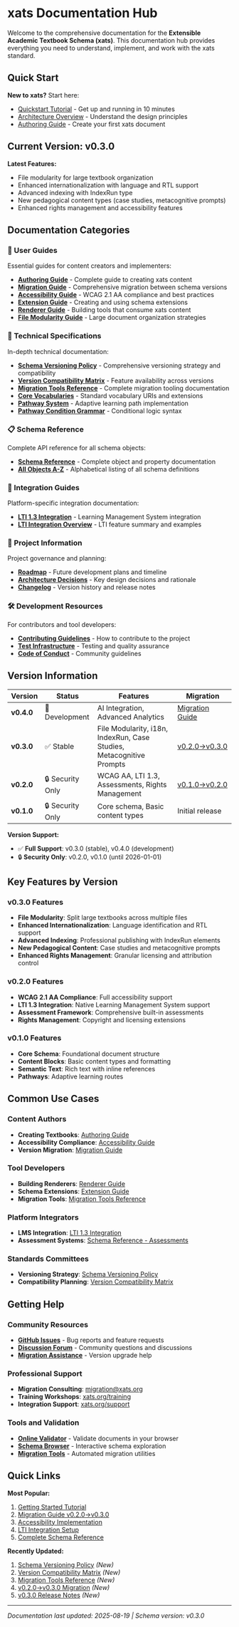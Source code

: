 # xats Documentation Hub

Welcome to the comprehensive documentation for the **Extensible Academic Textbook Schema (xats)**. This documentation hub provides everything you need to understand, implement, and work with the xats standard.

## Quick Start

**New to xats?** Start here:
- [Quickstart Tutorial](QUICKSTART_TUTORIAL.md) - Get up and running in 10 minutes
- [Architecture Overview](ARCHITECTURE.md) - Understand the design principles
- [Authoring Guide](guides/authoring-guide.md) - Create your first xats document

## Current Version: v0.3.0

**Latest Features:**
- File modularity for large textbook organization
- Enhanced internationalization with language and RTL support
- Advanced indexing with IndexRun type
- New pedagogical content types (case studies, metacognitive prompts)
- Enhanced rights management and accessibility features

## Documentation Categories

### 📖 User Guides
Essential guides for content creators and implementers:

- **[Authoring Guide](guides/authoring-guide.md)** - Complete guide to creating xats content
- **[Migration Guide](guides/migration-guide.md)** - Comprehensive migration between schema versions
- **[Accessibility Guide](guides/accessibility-guide.md)** - WCAG 2.1 AA compliance and best practices
- **[Extension Guide](guides/extension-guide.md)** - Creating and using schema extensions
- **[Renderer Guide](guides/renderer-guide.md)** - Building tools that consume xats content
- **[File Modularity Guide](guides/file-modularity-guide.md)** - Large document organization strategies

### 🔧 Technical Specifications
In-depth technical documentation:

- **[Schema Versioning Policy](specs/schema-versioning-policy.md)** - Comprehensive versioning strategy and compatibility
- **[Version Compatibility Matrix](specs/version-compatibility-matrix.md)** - Feature availability across versions
- **[Migration Tools Reference](specs/migration-tools.md)** - Complete migration tooling documentation
- **[Core Vocabularies](specs/core-vocabularies.md)** - Standard vocabulary URIs and extensions
- **[Pathway System](specs/pathway-system.md)** - Adaptive learning path implementation
- **[Pathway Condition Grammar](specs/pathway-condition-grammar.md)** - Conditional logic syntax

### 📋 Schema Reference
Complete API reference for all schema objects:

- **[Schema Reference](reference/index.md)** - Complete object and property documentation
- **[All Objects A-Z](reference/)** - Alphabetical listing of all schema definitions

### 🔗 Integration Guides
Platform-specific integration documentation:

- **[LTI 1.3 Integration](integration/lti-1.3-integration-guide.md)** - Learning Management System integration
- **[LTI Integration Overview](guides/lti-integration.md)** - LTI feature summary and examples

### 🚀 Project Information
Project governance and planning:

- **[Roadmap](ROADMAP.md)** - Future development plans and timeline
- **[Architecture Decisions](ARCHITECTURE.md)** - Key design decisions and rationale
- **[Changelog](../CHANGELOG.md)** - Version history and release notes

### 🛠️ Development Resources
For contributors and tool developers:

- **[Contributing Guidelines](../CONTRIBUTING.md)** - How to contribute to the project
- **[Test Infrastructure](development/TEST_INFRASTRUCTURE.md)** - Testing and quality assurance
- **[Code of Conduct](../CODE_OF_CONDUCT.md)** - Community guidelines

## Version Information

| Version | Status | Features | Migration |
|---------|--------|----------|----------|
| **v0.4.0** | 🚧 Development | AI Integration, Advanced Analytics | [Migration Guide](guides/migration-guide.md) |
| **v0.3.0** | ✅ Stable | File Modularity, i18n, IndexRun, Case Studies, Metacognitive Prompts | [v0.2.0→v0.3.0](guides/migration-guide.md#v020--v030-migration) |
| **v0.2.0** | 🔒 Security Only | WCAG AA, LTI 1.3, Assessments, Rights Management | [v0.1.0→v0.2.0](guides/migration-guide.md#v010--v020-migration) |
| **v0.1.0** | 🔒 Security Only | Core schema, Basic content types | Initial release |

**Version Support:**
- ✅ **Full Support**: v0.3.0 (stable), v0.4.0 (development)
- 🔒 **Security Only**: v0.2.0, v0.1.0 (until 2026-01-01)

## Key Features by Version

### v0.3.0 Features
- **File Modularity**: Split large textbooks across multiple files
- **Enhanced Internationalization**: Language identification and RTL support
- **Advanced Indexing**: Professional publishing with IndexRun elements
- **New Pedagogical Content**: Case studies and metacognitive prompts
- **Enhanced Rights Management**: Granular licensing and attribution control

### v0.2.0 Features
- **WCAG 2.1 AA Compliance**: Full accessibility support
- **LTI 1.3 Integration**: Native Learning Management System support
- **Assessment Framework**: Comprehensive built-in assessments
- **Rights Management**: Copyright and licensing extensions

### v0.1.0 Features
- **Core Schema**: Foundational document structure
- **Content Blocks**: Basic content types and formatting
- **Semantic Text**: Rich text with inline references
- **Pathways**: Adaptive learning routes

## Common Use Cases

### Content Authors
- **Creating Textbooks**: [Authoring Guide](guides/authoring-guide.md)
- **Accessibility Compliance**: [Accessibility Guide](guides/accessibility-guide.md)
- **Version Migration**: [Migration Guide](guides/migration-guide.md)

### Tool Developers
- **Building Renderers**: [Renderer Guide](guides/renderer-guide.md)
- **Schema Extensions**: [Extension Guide](guides/extension-guide.md)
- **Migration Tools**: [Migration Tools Reference](specs/migration-tools.md)

### Platform Integrators
- **LMS Integration**: [LTI 1.3 Integration](integration/lti-1.3-integration-guide.md)
- **Assessment Systems**: [Schema Reference - Assessments](reference/index.md#assessment-framework-v020)

### Standards Committees
- **Versioning Strategy**: [Schema Versioning Policy](specs/schema-versioning-policy.md)
- **Compatibility Planning**: [Version Compatibility Matrix](specs/version-compatibility-matrix.md)

## Getting Help

### Community Resources
- **[GitHub Issues](https://github.com/xats-org/core/issues)** - Bug reports and feature requests
- **[Discussion Forum](https://github.com/xats-org/core/discussions)** - Community questions and discussions
- **[Migration Assistance](https://github.com/xats-org/core/discussions/categories/migration)** - Version upgrade help

### Professional Support
- **Migration Consulting**: [migration@xats.org](mailto:migration@xats.org)
- **Training Workshops**: [xats.org/training](https://xats.org/training)
- **Integration Support**: [xats.org/support](https://xats.org/support)

### Tools and Validation
- **[Online Validator](https://validator.xats.org)** - Validate documents in your browser
- **[Schema Browser](https://schema.xats.org)** - Interactive schema exploration
- **[Migration Tools](https://tools.xats.org/migrate)** - Automated migration utilities

## Quick Links

**Most Popular:**
1. [Getting Started Tutorial](QUICKSTART_TUTORIAL.md)
2. [Migration Guide v0.2.0→v0.3.0](guides/migration-guide.md#v020--v030-migration)
3. [Accessibility Implementation](guides/accessibility-guide.md)
4. [LTI Integration Setup](integration/lti-1.3-integration-guide.md)
5. [Complete Schema Reference](reference/index.md)

**Recently Updated:**
1. [Schema Versioning Policy](specs/schema-versioning-policy.md) *(New)*
2. [Version Compatibility Matrix](specs/version-compatibility-matrix.md) *(New)*
3. [Migration Tools Reference](specs/migration-tools.md) *(New)*
4. [v0.2.0→v0.3.0 Migration](guides/migration-guide.md#v020--v030-migration) *(New)*
5. [v0.3.0 Release Notes](releases/v0.3.0.md) *(New)*

---

*Documentation last updated: 2025-08-19 | Schema version: v0.3.0*